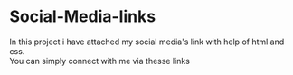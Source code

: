 # Social-Media-links
In this project i have attached my social media's link with help of html and css.
<br>
You can simply connect with me via thesse links

